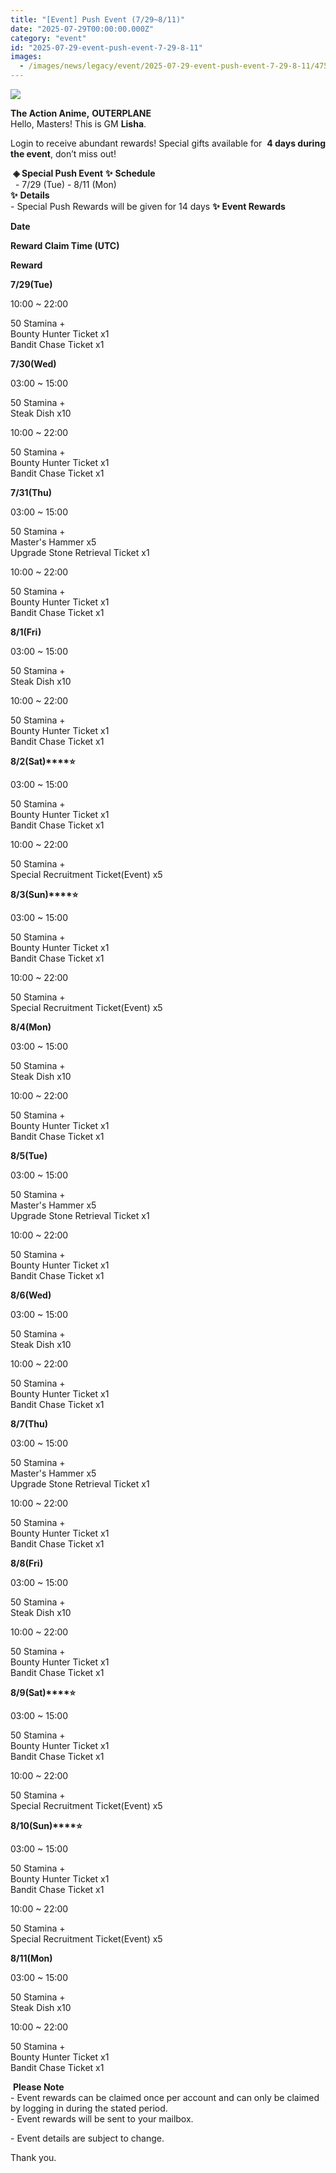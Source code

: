 ```yaml
---
title: "[Event] Push Event (7/29~8/11)"
date: "2025-07-29T00:00:00.000Z"
category: "event"
id: "2025-07-29-event-push-event-7-29-8-11"
images:
  - /images/news/legacy/event/2025-07-29-event-push-event-7-29-8-11/4759c200b4a94ca4a56a76260f0d31bb.webp
---
```


![](/images/news/legacy/event/2025-07-29-event-push-event-7-29-8-11/4759c200b4a94ca4a56a76260f0d31bb.webp)  
  

**The Action Anime,** **OUTERPLANE**          
Hello, Masters! This is GM **Lisha**.  
  
Login to receive abundant rewards! Special gifts available for  **4 days during the event**, don’t miss out!  
  
 **◈ Special Push Event** **✨** **Schedule**      
  - 7/29 (Tue) - 8/11 (Mon)  
**✨** **Details**     
\- Special Push Rewards will be given for 14 days **✨** **Event Rewards** 

**Date**

**Reward Claim Time (UTC)**

**Reward**

**7/29(Tue)**

10:00 ~ 22:00

50 Stamina +  
Bounty Hunter Ticket x1  
Bandit Chase Ticket x1

**7/30(Wed)**

03:00 ~ 15:00

50 Stamina +  
Steak Dish x10

10:00 ~ 22:00

50 Stamina +  
Bounty Hunter Ticket x1  
Bandit Chase Ticket x1

**7/31(Thu)**

03:00 ~ 15:00

50 Stamina +  
Master's Hammer x5  
Upgrade Stone Retrieval Ticket x1

10:00 ~ 22:00

50 Stamina +  
Bounty Hunter Ticket x1  
Bandit Chase Ticket x1

**8/1(Fri)**

03:00 ~ 15:00

50 Stamina +  
Steak Dish x10

10:00 ~ 22:00

50 Stamina +  
Bounty Hunter Ticket x1  
Bandit Chase Ticket x1

**8/2(Sat)****⭐**

03:00 ~ 15:00

50 Stamina +  
Bounty Hunter Ticket x1  
Bandit Chase Ticket x1

10:00 ~ 22:00

50 Stamina +  
Special Recruitment Ticket(Event) x5

**8/3(Sun)****⭐**

03:00 ~ 15:00

50 Stamina +  
Bounty Hunter Ticket x1  
Bandit Chase Ticket x1

10:00 ~ 22:00

50 Stamina +  
Special Recruitment Ticket(Event) x5

**8/4(Mon)**

03:00 ~ 15:00

50 Stamina +  
Steak Dish x10

10:00 ~ 22:00

50 Stamina +  
Bounty Hunter Ticket x1  
Bandit Chase Ticket x1

**8/5(Tue)**

03:00 ~ 15:00

50 Stamina +  
Master's Hammer x5  
Upgrade Stone Retrieval Ticket x1

10:00 ~ 22:00

50 Stamina +  
Bounty Hunter Ticket x1  
Bandit Chase Ticket x1

**8/6(Wed)**

03:00 ~ 15:00

50 Stamina +  
Steak Dish x10

10:00 ~ 22:00

50 Stamina +  
Bounty Hunter Ticket x1  
Bandit Chase Ticket x1

**8/7(Thu)**

03:00 ~ 15:00

50 Stamina +  
Master's Hammer x5  
Upgrade Stone Retrieval Ticket x1

10:00 ~ 22:00

50 Stamina +  
Bounty Hunter Ticket x1  
Bandit Chase Ticket x1

**8/8(Fri)**

03:00 ~ 15:00

50 Stamina +  
Steak Dish x10

10:00 ~ 22:00

50 Stamina +  
Bounty Hunter Ticket x1  
Bandit Chase Ticket x1

**8/9(Sat)****⭐**

03:00 ~ 15:00

50 Stamina +  
Bounty Hunter Ticket x1  
Bandit Chase Ticket x1

10:00 ~ 22:00

50 Stamina +  
Special Recruitment Ticket(Event) x5

**8/10(Sun)****⭐**

03:00 ~ 15:00

50 Stamina +  
Bounty Hunter Ticket x1  
Bandit Chase Ticket x1

10:00 ~ 22:00

50 Stamina +  
Special Recruitment Ticket(Event) x5

**8/11(Mon)**

03:00 ~ 15:00

50 Stamina +  
Steak Dish x10

10:00 ~ 22:00

50 Stamina +  
Bounty Hunter Ticket x1  
Bandit Chase Ticket x1

 **Please Note**  
\- Event rewards can be claimed once per account and can only be claimed by logging in during the stated period.  
\- Event rewards will be sent to your mailbox.

\- Event details are subject to change.  
  
Thank you.
